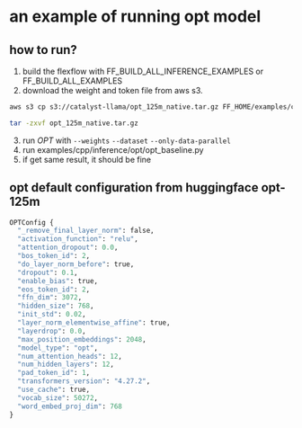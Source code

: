 # an example of running opt model
## how to run?
1. build the flexflow with FF_BUILD_ALL_INFERENCE_EXAMPLES or FF_BUILD_ALL_EXAMPLES
2. download the weight and token file from aws s3. 
```bash
aws s3 cp s3://catalyst-llama/opt_125m_native.tar.gz FF_HOME/examples/cpp/inference/opt/weights

tar -zxvf opt_125m_native.tar.gz
```
3. run *OPT* with `--weights` `--dataset` `--only-data-parallel`
4. run examples/cpp/inference/opt/opt_baseline.py
5. if get same result, it should be fine
## opt default configuration from huggingface opt-125m
```python
OPTConfig {
  "_remove_final_layer_norm": false,
  "activation_function": "relu",
  "attention_dropout": 0.0,
  "bos_token_id": 2,
  "do_layer_norm_before": true,
  "dropout": 0.1,
  "enable_bias": true,
  "eos_token_id": 2,
  "ffn_dim": 3072,
  "hidden_size": 768,
  "init_std": 0.02,
  "layer_norm_elementwise_affine": true,
  "layerdrop": 0.0,
  "max_position_embeddings": 2048,
  "model_type": "opt",
  "num_attention_heads": 12,
  "num_hidden_layers": 12,
  "pad_token_id": 1,
  "transformers_version": "4.27.2",
  "use_cache": true,
  "vocab_size": 50272,
  "word_embed_proj_dim": 768
}
```

